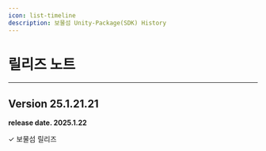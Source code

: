 ```yaml
---
icon: list-timeline
description: 보물섬 Unity-Package(SDK) History
---
```


# 릴리즈 노트

***

## Version 25.1.21.21

**release date. 2025.1.22**

✓ 보물섬 릴리즈
